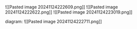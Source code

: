 ![[Pasted image 20241124222609.png]]
![[Pasted image 20241124222622.png]]
![[Pasted image 20241124223019.png]]

diagram:
![[Pasted image 20241124222711.png]]

